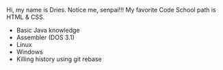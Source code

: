Hi, my name is Dries. Notice me, senpai!!!
My favorite Code School path is HTML & CSS.
* Basic Java knowledge
* Assembler (DOS 3.1)
* Linux
* Windows
* Killing history using git rebase
